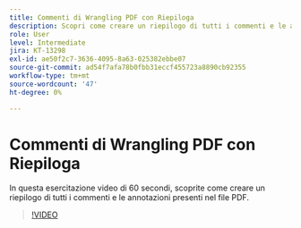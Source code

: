 ```yaml
---
title: Commenti di Wrangling PDF con Riepiloga
description: Scopri come creare un riepilogo di tutti i commenti e le annotazioni nel file PDF
role: User
level: Intermediate
jira: KT-13298
exl-id: ae50f2c7-3636-4095-8a63-025382ebbe07
source-git-commit: ad54f7afa78b0fbb31eccf455723a8890cb92355
workflow-type: tm+mt
source-wordcount: '47'
ht-degree: 0%

---
```


# Commenti di Wrangling PDF con Riepiloga

In questa esercitazione video di 60 secondi, scoprite come creare un riepilogo di tutti i commenti e le annotazioni presenti nel file PDF.

>[!VIDEO](https://video.tv.adobe.com/v/3409907?quality=12&learn=on&hidetitle=true)
